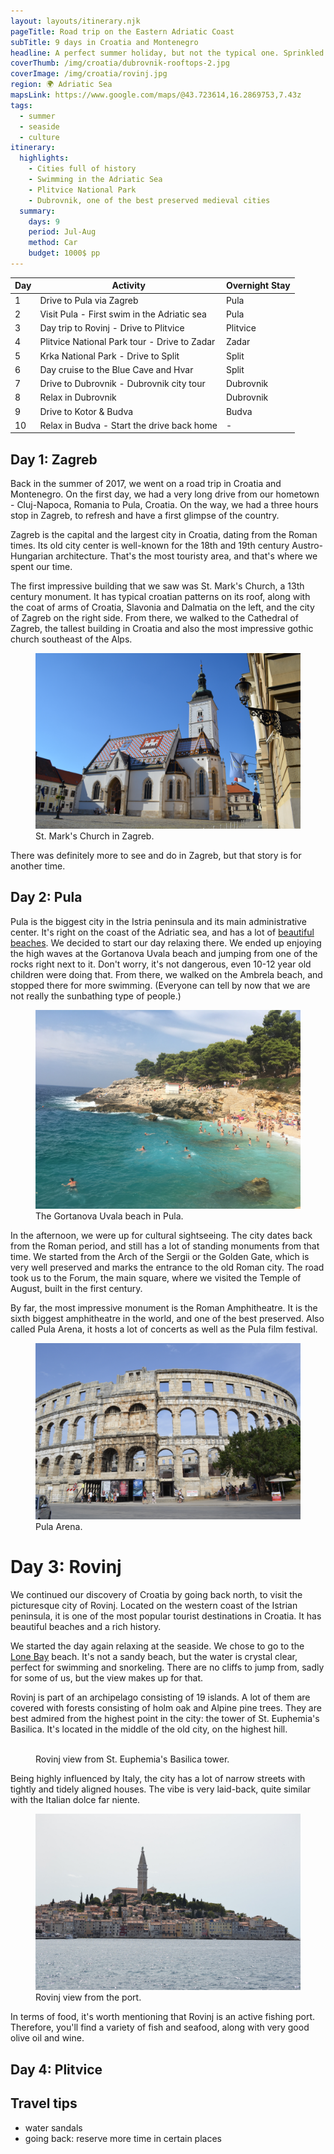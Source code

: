 ```yaml
---
layout: layouts/itinerary.njk
pageTitle: Road trip on the Eastern Adriatic Coast
subTitle: 9 days in Croatia and Montenegro
headline: A perfect summer holiday, but not the typical one. Sprinkled with sunbathing and swimming, this itinerary takes you through the most beautiful cities on the eastern coast of the Adriatic sea, from Rovinj, Croatia to Budva, Montenegro.
coverThumb: /img/croatia/dubrovnik-rooftops-2.jpg
coverImage: /img/croatia/rovinj.jpg
region: 🌍 Adriatic Sea
mapsLink: https://www.google.com/maps/@43.723614,16.2869753,7.43z
tags:
  - summer
  - seaside
  - culture
itinerary:
  highlights:
    - Cities full of history
    - Swimming in the Adriatic Sea
    - Plitvice National Park
    - Dubrovnik, one of the best preserved medieval cities
  summary:
    days: 9
    period: Jul-Aug
    method: Car
    budget: 1000$ pp
---
```


| Day | Activity                                     | Overnight Stay |
| --- | -------------------------------------------- | -------------- |
| 1   | Drive to Pula via Zagreb                     | Pula           |
| 2   | Visit Pula - First swim in the Adriatic sea  | Pula           |
| 3   | Day trip to Rovinj - Drive to Plitvice       | Plitvice       |
| 4   | Plitvice National Park tour - Drive to Zadar | Zadar          |
| 5   | Krka National Park - Drive to Split          | Split          |
| 6   | Day cruise to the Blue Cave and Hvar         | Split          |
| 7   | Drive to Dubrovnik - Dubrovnik city tour     | Dubrovnik      |
| 8   | Relax in Dubrovnik                           | Dubrovnik      |
| 9   | Drive to Kotor & Budva                       | Budva          |
| 10  | Relax in Budva - Start the drive back home   | -              |

## Day 1: Zagreb

Back in the summer of 2017, we went on a road trip in Croatia and Montenegro. On the first day, we had a very long drive from our hometown - Cluj-Napoca, Romania to Pula, Croatia. On the way, we had a three hours stop in Zagreb, to refresh and have a first glimpse of the country.

Zagreb is the capital and the largest city in Croatia, dating from the Roman times. Its old city center is well-known for the 18th and 19th century Austro-Hungarian architecture. That's the most touristy area, and that's where we spent our time.

The first impressive building that we saw was St. Mark's Church, a 13th century monument. It has typical croatian patterns on its roof, along with the coat of arms of Croatia, Slavonia and Dalmatia on the left, and the city of Zagreb on the right side. From there, we walked to the Cathedral of Zagreb, the tallest building in Croatia and also the most impressive gothic church southeast of the Alps.

<figure>
  <img src="/img/croatia/zagreb.jpg" alt="">
  <figcaption>St. Mark's Church in Zagreb.</figcaption>
</figure>

There was definitely more to see and do in Zagreb, but that story is for another time.

## Day 2: Pula

Pula is the biggest city in the Istria peninsula and its main administrative center. It's right on the coast of the Adriatic sea, and has a lot of [beautiful beaches](https://www.croatia-expert.com/beaches-in-pula/). We decided to start our day relaxing there. We ended up enjoying the high waves at the Gortanova Uvala beach and jumping from one of the rocks right next to it. Don't worry, it's not dangerous, even 10-12 year old children were doing that. From there, we walked on the Ambrela beach, and stopped there for more swimming. (Everyone can tell by now that we are not really the sunbathing type of people.)

<figure>
  <img src="/img/croatia/pula-beach.jpg" alt="">
  <figcaption>The Gortanova Uvala beach in Pula.</figcaption>
</figure>

In the afternoon, we were up for cultural sightseeing. The city dates back from the Roman period, and still has a lot of standing monuments from that time. We started from the Arch of the Sergii or the Golden Gate, which is very well preserved and marks the entrance to the old Roman city. The road took us to the Forum, the main square, where we visited the Temple of August, built in the first century.

By far, the most impressive monument is the Roman Amphitheatre. It is the sixth biggest amphitheatre in the world, and one of the best preserved. Also called Pula Arena, it hosts a lot of concerts as well as the Pula film festival.

<figure>
  <img src="/img/croatia/pula-arena.jpg" alt="">
  <figcaption>Pula Arena.</figcaption>
</figure>

# Day 3: Rovinj

We continued our discovery of Croatia by going back north, to visit the picturesque city of Rovinj. Located on the western coast of the Istrian peninsula, it is one of the most popular tourist destinations in Croatia. It has beautiful beaches and a rich history.

We started the day again relaxing at the seaside. We chose to go to the [Lone Bay](http://www.rovinj.co/en/meet-rovinj/beaches/lone/) beach. It's not a sandy beach, but the water is crystal clear, perfect for swimming and snorkeling. There are no cliffs to jump from, sadly for some of us, but the view makes up for that.

Rovinj is part of an archipelago consisting of 19 islands. A lot of them are covered with forests consisting of holm oak and Alpine pine trees. They are best admired from the highest point in the city: the tower of St. Euphemia's Basilica. It's located in the middle of the old city, on the highest hill.

<figure>
  <img src="/img/croatia/rovinj-from-above.png" alt="">
  <figcaption>Rovinj view from St. Euphemia's Basilica tower.</figcaption>
</figure>

Being highly influenced by Italy, the city has a lot of narrow streets with tightly and tidely aligned houses. The vibe is very laid-back, quite similar with the Italian dolce far niente.

<figure>
  <img src="/img/croatia/rovinj.jpg" alt="">
  <figcaption>Rovinj view from the port.</figcaption>
</figure>

In terms of food, it's worth mentioning that Rovinj is an active fishing port. Therefore, you'll find a variety of fish and seafood, along with very good olive oil and wine.

## Day 4: Plitvice

## Travel tips

- water sandals
- going back: reserve more time in certain places
